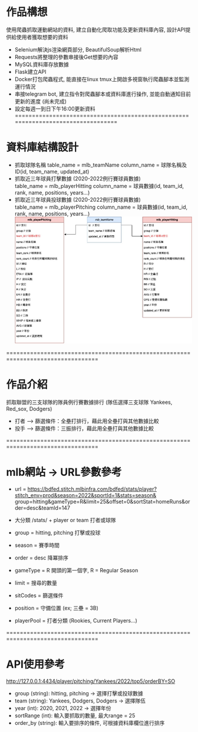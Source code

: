 # 作品構想  
使用爬蟲抓取運動網站的資料, 建立自動化爬取功能及更新資料庫內容, 設計API提供給使用者獲取想要的資料  
* Selenium解決js渲染網頁部分, BeautifulSoup解析Html  
* Requests將整理的參數串接後Get想要的內容  
* MySQL資料庫存放數據  
* Flask建立API
* Docker打包爬蟲程式, 能直接在linux tmux上開啟多視窗執行爬蟲腳本並監測運行情況  
* 串接telegram bot, 建立指令對爬蟲腳本或資料庫進行操作, 並能自動通知目前更新的進度 (尚未完成)  
* 設定每週一到日下午16:00更新資料
================================================================================= 

# 資料庫結構設計  
* 抓取球隊名稱
table_name = mlb_teamName
column_name = 球隊名稱及ID(id, team_name, updated_at)
* 抓取近三年球員打擊數據 (2020-2022例行賽球員數據)    
table_name = mlb_playerHitting
column_name = 球員數據(id, team_id, rank, name, positions, years...)
* 抓取近三年球員投球數據 (2020-2022例行賽球員數據)    
table_name = mlb_playerPitching
column_name = 球員數據(id, team_id, rank, name, positions, years...)  
![image](https://github.com/johnny7001/mlbData/blob/c731f7615ab1bf6f5fa31aca0a5a2d2edbe9ca77/status/img/db_schemas.jpg)

=================================================================================

# 作品介紹
抓取聯盟的三支球隊的隊員例行賽數據排行 (隊伍選擇三支球隊 Yankees, Red_sox, Dodgers)  
* 打者 --> 篩選條件：全壘打排行，藉此用全壘打與其他數據比較   
* 投手 --> 篩選條件：三振排行，藉此用全壘打與其他數據比較   

=================================================================================

# mlb網站 -> URL參數參考
* url = https://bdfed.stitch.mlbinfra.com/bdfed/stats/player?stitch_env=prod&season=2022&sportId=1&stats=season& group=hitting&gameType=R&limit=25&offset=0&sortStat=homeRuns&order=desc&teamId=147

* 大分類 /stats/ + player or team  打者或球隊
* group = hitting, pitching 打擊或投球
* season = 賽季時間
* order = desc 降冪排序
* gameType = R 開頭的第一個字, R = Regular Season
* limit = 搜尋的數量
* sitCodes = 篩選條件
* position = 守備位置 (ex; 三壘 = 3B)
* playerPool = 打者分類 (Rookies, Current Players...)

=================================================================================

# API使用參考  
http://127.0.0.1:4434/player/pitching/Yankees/2022/top5/orderBY=SO  
* group (string): hitting, pitching -> 選擇打擊或投球數據  
* team (string): Yankees, Dodgers, Dodgers -> 選擇隊伍  
* year (int): 2020, 2021, 2022 -> 選擇年份  
* sortRange (int): 輸入要抓取的數量, 最大range = 25
* order_by (string): 輸入要排序的條件, 可根據資料庫欄位進行排序 

    
